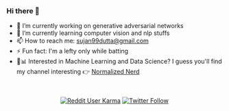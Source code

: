### Hi there 👋

<!--
**Suji04/Suji04** is a ✨ _special_ ✨ repository because its `README.md` (this file) appears on your GitHub profile.

Here are some ideas to get you started:

- 🔭 I’m currently working on ...
- 🌱 I’m currently learning ...
- 👯 I’m looking to collaborate on ...
- 🤔 I’m looking for help with ...
- 💬 Ask me about ...
- 📫 How to reach me: sujan99dutta@gmail.com
- 😄 Pronouns: ...
- ⚡ Fun fact: ...
-->

- 🔭 I’m currently working on generative adversarial networks
- 🌱 I’m currently learning computer vision and nlp stuffs
- 📫 How to reach me: sujan99dutta@gmail.com
- ⚡ Fun fact: I'm a lefty only while batting
- 🤖📊 Interested in Machine Learning and Data Science? I guess you'll find my channel interesting  👉  [Normalized Nerd](https://www.youtube.com/NormalizedNerd)
</br>
<p align="center">
  <a href="https://www.reddit.com/user/nerdy_wits"> <img alt="Reddit User Karma" src="https://img.shields.io/reddit/user-karma/combined/nerdy_wits?color=FF4500&label=u%2Fnerdy_wits&logo=reddit&style=for-the-badge"></a>   <a href="https://twitter.com/normalized_nerd"> <img alt="Twitter Follow" src="https://img.shields.io/twitter/follow/normalized_nerd?color=09f&label=%40normalized_nerd&logo=twitter&style=for-the-badge"></a>
</p>
